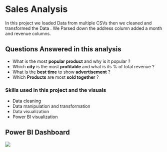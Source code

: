 
# Sales Analysis 
In this project we loaded Data from multiple CSVs then we cleaned and transformed the Data
. We Parsed down the address column added a month and revenue columns.



## Questions Answered in this analysis

- What is the most **popular product** and why is it popular ?
- Which **city** is the most **profitable** and what is its % of total revenue ?
- What is the **best time** to show **advertisement** ?
- Which **Products** are most **sold together** ?

### Skills used in this project and the visuals

- Data cleaning 
- Data manipulation and transformation 
- Data visualization
- Power BI visualization

##  Power BI Dashboard
 

![](https://github.com/Mo-Saad-TheAnalyst/Portfolio-projects/blob/main/Sales%20Project/Sales%20Viz/report%20gif/sales%20gif.gif)


